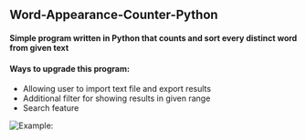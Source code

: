 ## Word-Appearance-Counter-Python
#### Simple program written in Python that counts and sort every distinct word from given text
#### Ways to upgrade this program:
* Allowing user to import text file and export results
* Additional filter for showing results in given range
* Search feature

![Example: ]([https://github.com/jovanovic-djo/Word-Appearance-Counter-Python/Example.png](https://raw.githubusercontent.com/jovanovic-djo/Word-Appearance-Counter-Python/main/Example.png))


